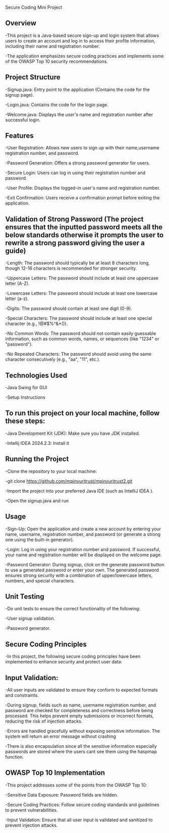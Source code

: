Secure Coding Mini Project
## Overview

-This project is a Java-based secure sign-up and login system that allows users to create an account and log in to access their profile information, including their name and registration number.

-The application emphasizes secure coding practices and implements some of the OWASP Top 10 security recommendations.


## Project Structure

-Signup.java: Entry point to the application (Contains the code for the signup page).

-Login.java: Contains the code for the login page.

-Welcome.java: Displays the user's name and registration number after successful login.

## Features

-User Registration: Allows new users to sign up with their name,username  registration number, and password.

-Password Generation: Offers a strong password generator for users.

-Secure Login: Users can log in using their registration number and password.

-User Profile: Displays the logged-in user's name and registration number.

-Exit Confirmation: Users receive a confirmation prompt before exiting the application.


## Validation of Strong Password (The project ensures that the inputted password meets all the below standards otherwise it prompts the user to rewrite a strong password giving the user a guide)

-Length: The password should typically be at least 8 characters long, though 12-16 characters is recommended for stronger security.

-Uppercase Letters: The password should include at least one uppercase letter (A-Z).

-Lowercase Letters: The password should include at least one lowercase letter (a-z).

-Digits: The password should contain at least one digit (0-9).

-Special Characters: The password should include at least one special character (e.g., !@#$%^&*()).

-No Common Words: The password should not contain easily guessable information, such as common words, names, or sequences (like "1234" or "password").

-No Repeated Characters: The password should avoid using the same character consecutively (e.g., "aa", "11", etc.).


## Technologies Used

-Java Swing for GUI

-Setup Instructions


## To run this project on your local machine, follow these steps:

-Java Development Kit (JDK): Make sure you have JDK installed.

-Intellij IDEA 2024.2.3: Install it


## Running the Project

-Clone the repository to your local machine:

-git clone https://github.com/mpinyuritrust/mpinyuritrust2.git

-Import the project into your preferred Java IDE (such as IntelliJ IDEA ).

-Open the signup.java and run 


## Usage

-Sign-Up: Open the application and create a new account by entering your name, username, registration number, and password (or generate a strong one using the built-in generator).

-Login: Log in using your registration number and password. If successful, your name and registration number will be displayed on the welcome page.

-Password Generator: During signup, click on the generate password button to use a generated password or enter your own. The generated password ensures strong security with a combination of upper/lowercase letters, numbers, and special characters.


## Unit Testing

-Do unit tests to ensure the correct functionality of the following:

-User signup validation.

-Password generator.


## Secure Coding Principles

-In this project, the following secure coding principles have been implemented to enhance security and protect user data:


## Input Validation:

-All user inputs are validated to ensure they conform to expected formats and constraints.

-During signup, fields such as name, username registration number, and password are checked for completeness and correctness before being processed. This helps prevent 
empty submissions or incorrect formats, reducing the risk of injection attacks.

-Errors are handled gracefully without exposing sensitive information. The system will return an error message without crashing

-There is also encapsulation since all the sensitive information especially passwords are stored where the users cant see them using the haspmap function.


## OWASP Top 10 Implementation

-This project addresses some of the points from the OWASP Top 10:

-Sensitive Data Exposure: Password fields are hidden.

-Secure Coding Practices: Follow secure coding standards and guidelines to prevent vulnerabilities.

-Input Validation: Ensure that all user input is validated and sanitized to prevent injection attacks.

